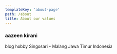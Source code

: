 ```yaml
---
templateKey: 'about-page'
path: /about
title: About our values
---
```

### aazeen kirani
blog hobby 
Singosari - Malang Jawa Timur Indonesia
